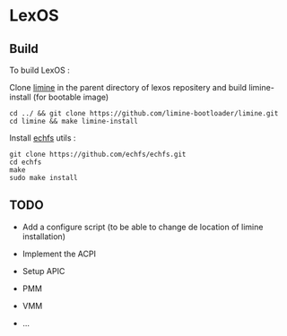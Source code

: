 # LexOS

## Build

To build LexOS : 

Clone 
[limine](https://github.com/limine-bootloader/limine) in the parent directory 
of lexos repositery and build limine-install (for bootable image) 
```shell
cd ../ && git clone https://github.com/limine-bootloader/limine.git
cd limine && make limine-install
```


Install [echfs](https://github.com/echfs/echfs) utils :

```shell
git clone https://github.com/echfs/echfs.git
cd echfs
make
sudo make install
```

## TODO

-   Add a configure script (to be able to change de location of limine 
installation)

-   Implement the ACPI

-   Setup APIC

-   PMM

-   VMM

-   ...
